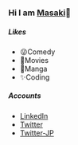 ### Hi I am [Masaki](https://www.masakifukunishi.site/)👋

##### Likes

- 😜Comedy
- 🍿Movies
- 👹Manga
- ✨Coding

##### Accounts

- [LinkedIn](https://www.linkedin.com/in/masaki-fukunishi/)
- [Twitter](https://twitter.com/masakiapp)
- [Twitter-JP](https://twitter.com/masakifukunishi)
